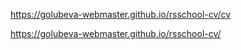 https://golubeva-webmaster.github.io/rsschool-cv/cv

https://golubeva-webmaster.github.io/rsschool-cv/